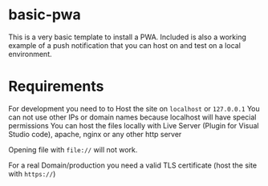 # basic-pwa
This is a very basic template to install a PWA.
Included is also a working example of a push notification that you can host on
and test on a local environment.

# Requirements
For development you need to to Host the site on `localhost` or `127.0.0.1`
You can not use other IPs or domain names because localhost will have special
permissions
You can host the files locally with Live Server (Plugin for Visual Studio code), apache, nginx or any other http server

Opening  file with `file://` will not work.

For a real Domain/production you need a valid TLS certificate 
(host the site with `https://`)



